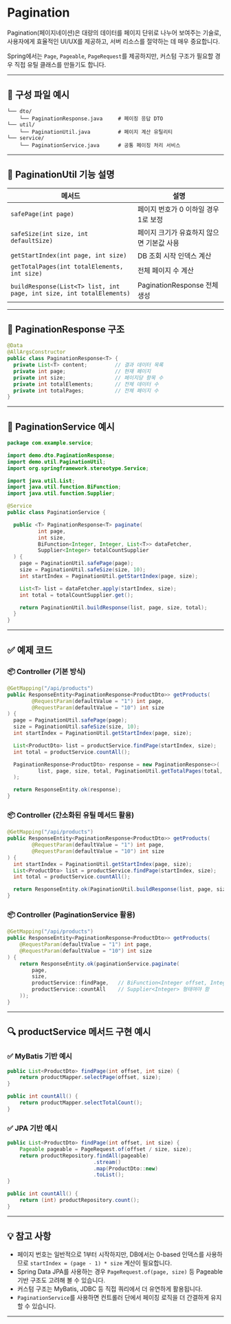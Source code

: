 # Pagination

Pagination(페이지네이션)은 대량의 데이터를 페이지 단위로 나누어 보여주는 기술로, 사용자에게 효율적인 UI/UX를 제공하고, 서버 리소스를 절약하는 데 매우 중요합니다.

Spring에서는 `Page`, `Pageable`, `PageRequest`를 제공하지만, 커스텀 구조가 필요할 경우 직접 유틸 클래스를 만들기도 합니다.

---

## 📁 구성 파일 예시

```plaintext
└── dto/
    └── PaginationResponse.java     # 페이징 응답 DTO
└── util/
    └── PaginationUtil.java         # 페이지 계산 유틸리티
└── service/
    └── PaginationService.java      # 공통 페이징 처리 서비스
```

---

## 📌 PaginationUtil 기능 설명

| 메서드 | 설명 |
|--------|------|
| `safePage(int page)` | 페이지 번호가 0 이하일 경우 1로 보정 |
| `safeSize(int size, int defaultSize)` | 페이지 크기가 유효하지 않으면 기본값 사용 |
| `getStartIndex(int page, int size)` | DB 조회 시작 인덱스 계산 |
| `getTotalPages(int totalElements, int size)` | 전체 페이지 수 계산 |
| `buildResponse(List<T> list, int page, int size, int totalElements)` | PaginationResponse<T> 전체 생성 |

---

## 📌 PaginationResponse<T> 구조

```java
@Data
@AllArgsConstructor
public class PaginationResponse<T> {
  private List<T> content;         // 결과 데이터 목록
  private int page;                // 현재 페이지
  private int size;                // 페이지당 항목 수
  private int totalElements;       // 전체 데이터 수
  private int totalPages;          // 전체 페이지 수
}
```

---

## 📌 PaginationService 예시

```java
package com.example.service;

import demo.dto.PaginationResponse;
import demo.util.PaginationUtil;
import org.springframework.stereotype.Service;

import java.util.List;
import java.util.function.BiFunction;
import java.util.function.Supplier;

@Service
public class PaginationService {

  public <T> PaginationResponse<T> paginate(
          int page,
          int size,
          BiFunction<Integer, Integer, List<T>> dataFetcher,
          Supplier<Integer> totalCountSupplier
  ) {
    page = PaginationUtil.safePage(page);
    size = PaginationUtil.safeSize(size, 10);
    int startIndex = PaginationUtil.getStartIndex(page, size);

    List<T> list = dataFetcher.apply(startIndex, size);
    int total = totalCountSupplier.get();

    return PaginationUtil.buildResponse(list, page, size, total);
  }
}
```

---

## ✅ 예제 코드

### 📦 Controller (기본 방식)
```java
@GetMapping("/api/products")
public ResponseEntity<PaginationResponse<ProductDto>> getProducts(
        @RequestParam(defaultValue = "1") int page,
        @RequestParam(defaultValue = "10") int size
) {
  page = PaginationUtil.safePage(page);
  size = PaginationUtil.safeSize(size, 10);
  int startIndex = PaginationUtil.getStartIndex(page, size);

  List<ProductDto> list = productService.findPage(startIndex, size);
  int total = productService.countAll();

  PaginationResponse<ProductDto> response = new PaginationResponse<>(
          list, page, size, total, PaginationUtil.getTotalPages(total, size)
  );

  return ResponseEntity.ok(response);
}
```

### 📦 Controller (간소화된 유틸 메서드 활용)
```java
@GetMapping("/api/products")
public ResponseEntity<PaginationResponse<ProductDto>> getProducts(
        @RequestParam(defaultValue = "1") int page,
        @RequestParam(defaultValue = "10") int size
) {
  int startIndex = PaginationUtil.getStartIndex(page, size);
  List<ProductDto> list = productService.findPage(startIndex, size);
  int total = productService.countAll();

  return ResponseEntity.ok(PaginationUtil.buildResponse(list, page, size, total));
}
```

### 📦 Controller (PaginationService 활용)
```java
@GetMapping("/api/products")
public ResponseEntity<PaginationResponse<ProductDto>> getProducts(
    @RequestParam(defaultValue = "1") int page,
    @RequestParam(defaultValue = "10") int size
) {
    return ResponseEntity.ok(paginationService.paginate(
        page,
        size,
        productService::findPage,   // BiFunction<Integer offset, Integer size, List<T>> 형태여야 함
        productService::countAll    // Supplier<Integer> 형태여야 함
    ));
}
```

---

## 🔍 productService 메서드 구현 예시

### ✅ MyBatis 기반 예시
```java
public List<ProductDto> findPage(int offset, int size) {
    return productMapper.selectPage(offset, size);
}

public int countAll() {
    return productMapper.selectTotalCount();
}
```

### ✅ JPA 기반 예시
```java
public List<ProductDto> findPage(int offset, int size) {
    Pageable pageable = PageRequest.of(offset / size, size);
    return productRepository.findAll(pageable)
                            .stream()
                            .map(ProductDto::new)
                            .toList();
}

public int countAll() {
    return (int) productRepository.count();
}
```

---

## 💡 참고 사항

- 페이지 번호는 일반적으로 1부터 시작하지만, DB에서는 0-based 인덱스를 사용하므로 `startIndex = (page - 1) * size` 계산이 필요합니다.
- Spring Data JPA를 사용하는 경우 `PageRequest.of(page, size)` 등 Pageable 기반 구조도 고려해 볼 수 있습니다.
- 커스텀 구조는 MyBatis, JDBC 등 직접 쿼리에서 더 유연하게 활용됩니다.
- `PaginationService`를 사용하면 컨트롤러 단에서 페이징 로직을 더 간결하게 유지할 수 있습니다.

---

